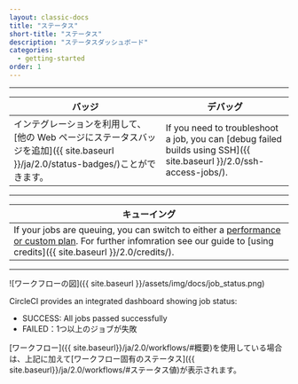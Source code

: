 ```yaml
---
layout: classic-docs
title: "ステータス"
short-title: "ステータス"
description: "ステータスダッシュボード"
categories:
  - getting-started
order: 1
---
```


<hr />

| バッジ                                                                                       | デバッグ                                                                                                                 |
| ----------------------------------------------------------------------------------------- | -------------------------------------------------------------------------------------------------------------------- |
| インテグレーションを利用して、[他の Web ページにステータスバッジを追加]({{ site.baseurl }}/ja/2.0/status-badges/)ことができます。 | If you need to troubleshoot a job, you can [debug failed builds using SSH]({{ site.baseurl }}/2.0/ssh-access-jobs/). |

<hr />

| キューイング                                                                                                                                                                                                       |
| ------------------------------------------------------------------------------------------------------------------------------------------------------------------------------------------------------------ |
| If your jobs are queuing, you can switch to either a [performance or custom plan](https://circleci.com/pricing/). For further infomration see our guide to [using credits]({{ site.baseurl }}/2.0/credits/). |

<hr />

![ワークフローの図]({{ site.baseurl }}/assets/img/docs/job_status.png)

CircleCI provides an integrated dashboard showing job status:

- SUCCESS: All jobs passed successfully
- FAILED：1つ以上のジョブが失敗

[ワークフロー]({{ site.baseurl}}/ja/2.0/workflows/#概要)を使用している場合は、上記に加えて[ワークフロー固有のステータス]({{ site.baseurl}}/ja/2.0/workflows/#ステータス値)が表示されます。